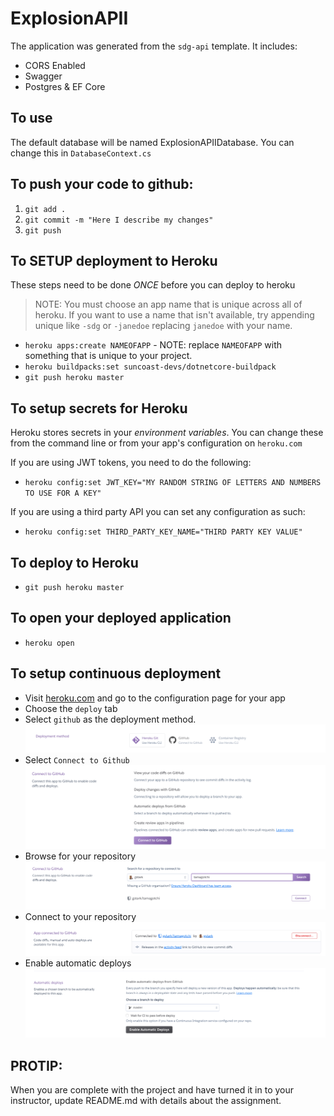 # ExplosionAPII

The application was generated from the `sdg-api` template. It includes:

- CORS Enabled
- Swagger
- Postgres & EF Core

## To use

The default database will be named ExplosionAPIIDatabase. You can change this in `DatabaseContext.cs`

## To push your code to github:

1. `git add .`
1. `git commit -m "Here I describe my changes"`
1. `git push`

## To SETUP deployment to Heroku

These steps need to be done _ONCE_ before you can deploy to heroku

> NOTE: You must choose an app name that is unique across all of heroku. If you want to use a name that isn't available, try appending unique like `-sdg` or `-janedoe` replacing `janedoe` with your name.

- `heroku apps:create NAMEOFAPP` - NOTE: replace `NAMEOFAPP` with something that is unique to your project.
- `heroku buildpacks:set suncoast-devs/dotnetcore-buildpack`
- `git push heroku master`

## To setup secrets for Heroku

Heroku stores secrets in your *environment variables*. You can change these from the command line or from your app's configuration on `heroku.com`

If you are using JWT tokens, you need to do the following:

- `heroku config:set JWT_KEY="MY RANDOM STRING OF LETTERS AND NUMBERS TO USE FOR A KEY"`

If you are using a third party API you can set any configuration as such:

- `heroku config:set THIRD_PARTY_KEY_NAME="THIRD PARTY KEY VALUE"`

## To deploy to Heroku

- `git push heroku master`

## To open your deployed application

- `heroku open`

## To setup continuous deployment

- Visit [heroku.com](https://heroku.com) and go to the configuration page for your app
- Choose the `deploy` tab
- Select `github` as the deployment method. ![github](./docs/heroku1.png)
- Select `Connect to Github` ![github](./docs/heroku2.png)
- Browse for your repository ![github](./docs/heroku3.png)
- Connect to your repository ![github](./docs/heroku4.png)
- Enable automatic deploys ![github](./docs/heroku5.png)

## PROTIP:

When you are complete with the project and have turned it in to your instructor, update README.md with details about the assignment.
